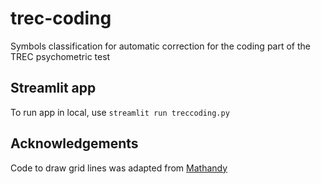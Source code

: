 # trec-coding
Symbols classification for automatic correction for the coding part of the TREC psychometric test

## Streamlit app

To run app in local, use ``streamlit run treccoding.py``

## Acknowledgements

Code to draw grid lines was adapted from [Mathandy](https://gist.github.com/mathandy/389ddbad48810d188bdc997c3a1dab0c)